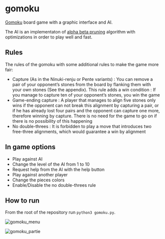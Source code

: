 # gomoku
[Gomoku](https://en.wikipedia.org/wiki/Gomoku) board game with a graphic interface and AI.  

The AI is an implementaton of [alpha beta pruning](https://en.wikipedia.org/wiki/Alpha%E2%80%93beta_pruning) algorithm with optimizations in order to play well and fast.

## Rules
The rules of the gomoku with some additional rules to make the game more fair:
- Capture (As in the Ninuki-renju or Pente variants) : You can remove a pair of your opponent’s stones from the board by flanking them with your own stones (See the appendix). This rule adds a win condition : If you manage to capture ten of your opponent’s stones, you win the game
- Game-ending capture : A player that manages to align five stones only wins if the opponent can not break this alignment by capturing a pair, or if he has already lost four pairs and the opponent can capture one more, therefore winning by capture. There is no need for the game to go on if there is no possibility of this happening
- No double-threes : It is forbidden to play a move that introduces two free-three alignments, which would guarantee a win by alignment

## In game options
- Play against AI
- Change the level of the AI from 1 to 10
- Request help from the AI with the help button
- Play against another player
- Change the pieces colors
- Enable/Disable the no double-threes rule

## How to run
From the root of the repository run `python3 gomoku.py`.

![gomoku_menu](https://github.com/Git-Math/gomoku/assets/11985913/dfdb72cc-0d71-4c9a-98c2-5c8a8708605d)

![gomoku_partie](https://github.com/Git-Math/gomoku/assets/11985913/c6f9db67-7fb6-493e-bab8-a68b06f9d6a8)
